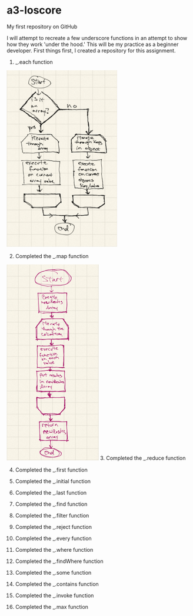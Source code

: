 # a3-loscore
My first repository on GitHub

I will attempt to recreate a few underscore functions in an attempt to show how they work 'under the hood.'
This will be my practice as a beginner developer. First things first, I created a repository for this assignment.

1. _.each function
 <img src="images/00-eachFunction.jpg" width="300">
 
2. Completed the _.map function
 <img src="images/01-mapFunction.jpg" width="250">
3. Completed the _.reduce function

4. Completed the _.first function

5. Completed the _.initial function

6. Completed the _.last function

7. Completed the _.find function

8. Completed the _.filter function

9. Completed the _.reject function

10. Completed the _.every function

11. Completed the _.where function

12. Completed the _.findWhere function

13. Completed the _.some function

14. Completed the _.contains function

15. Completed the _.invoke function

16. Completed the _.max function
